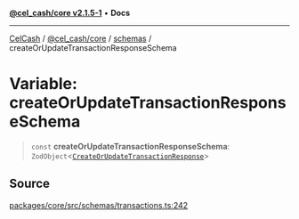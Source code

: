 [**@cel_cash/core v2.1.5-1**](../../README.md) • **Docs**

***

[CelCash](../../../../README.md) / [@cel\_cash/core](../../README.md) / [schemas](../README.md) / createOrUpdateTransactionResponseSchema

# Variable: createOrUpdateTransactionResponseSchema

> `const` **createOrUpdateTransactionResponseSchema**: `ZodObject`\<[`CreateOrUpdateTransactionResponse`](../../index/type-aliases/CreateOrUpdateTransactionResponse.md)\>

## Source

[packages/core/src/schemas/transactions.ts:242](https://github.com/Pyxlab/celcash/blob/9dbc7013720b05f34ded33140fbf1d827b403eea/packages/core/src/schemas/transactions.ts#L242)
